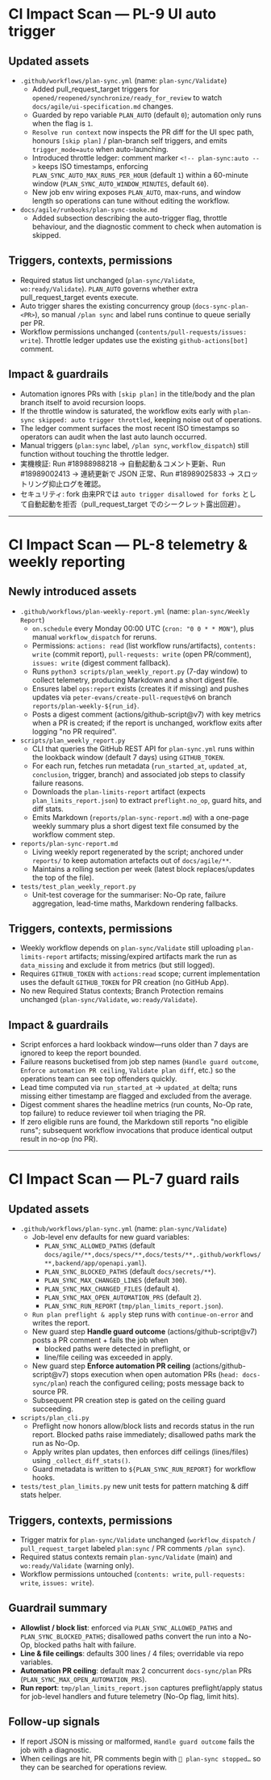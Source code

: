 # CI Impact Scan — PL-9 UI auto trigger

## Updated assets
- `.github/workflows/plan-sync.yml` (name: `plan-sync/Validate`)
  - Added pull_request_target triggers for `opened/reopened/synchronize/ready_for_review` to watch `docs/agile/ui-specification.md` changes.
  - Guarded by repo variable `PLAN_AUTO` (default `0`); automation only runs when the flag is `1`.
  - `Resolve run context` now inspects the PR diff for the UI spec path, honours `[skip plan]` / plan-branch self triggers, and emits `trigger_mode=auto` when auto-launching.
  - Introduced throttle ledger: comment marker `<!-- plan-sync:auto -->` keeps ISO timestamps, enforcing `PLAN_SYNC_AUTO_MAX_RUNS_PER_HOUR` (default `1`) within a 60-minute window (`PLAN_SYNC_AUTO_WINDOW_MINUTES`, default `60`).
  - New job env wiring exposes `PLAN_AUTO`, max-runs, and window length so operations can tune without editing the workflow.
- `docs/agile/runbooks/plan-sync-smoke.md`
  - Added subsection describing the auto-trigger flag, throttle behaviour, and the diagnostic comment to check when automation is skipped.

## Triggers, contexts, permissions
- Required status list unchanged (`plan-sync/Validate`, `wo:ready/Validate`). `PLAN_AUTO` governs whether extra pull_request_target events execute.
- Auto trigger shares the existing concurrency group (`docs-sync-plan-<PR>`), so manual `/plan sync` and label runs continue to queue serially per PR.
- Workflow permissions unchanged (`contents/pull-requests/issues: write`). Throttle ledger updates use the existing `github-actions[bot]` comment.

## Impact & guardrails
- Automation ignores PRs with `[skip plan]` in the title/body and the plan branch itself to avoid recursion loops.
- If the throttle window is saturated, the workflow exits early with `plan-sync skipped: auto trigger throttled`, keeping noise out of operations.
- The ledger comment surfaces the most recent ISO timestamps so operators can audit when the last auto launch occurred.
- Manual triggers (`plan:sync` label, `/plan sync`, `workflow_dispatch`) still function without touching the throttle ledger.
- 実機検証: Run #18988988218 → 自動起動＆コメント更新、Run #18989002413 → 連続更新で JSON 正常、Run #18989025833 → スロットリング抑止ログを確認。
- セキュリティ: fork 由来PRでは `auto trigger disallowed for forks` として自動起動を拒否（pull_request_target でのシークレット露出回避）。

---

# CI Impact Scan — PL-8 telemetry & weekly reporting

## Newly introduced assets
- `.github/workflows/plan-weekly-report.yml` (name: `plan-sync/Weekly Report`)
  - `on.schedule` every Monday 00:00 UTC (`cron: "0 0 * * MON"`), plus manual `workflow_dispatch` for reruns.
  - Permissions: `actions: read` (list workflow runs/artifacts), `contents: write` (commit report), `pull-requests: write` (open PR/comment), `issues: write` (digest comment fallback).
  - Runs `python3 scripts/plan_weekly_report.py` (7-day window) to collect telemetry, producing Markdown and a short digest file.
  - Ensures label `ops:report` exists (creates it if missing) and pushes updates via `peter-evans/create-pull-request@v6` on branch `reports/plan-weekly-${run_id}`.
  - Posts a digest comment (actions/github-script@v7) with key metrics when a PR is created; if the report is unchanged, workflow exits after logging "no PR required".
- `scripts/plan_weekly_report.py`
  - CLI that queries the GitHub REST API for `plan-sync.yml` runs within the lookback window (default 7 days) using `GITHUB_TOKEN`.
  - For each run, fetches run metadata (`run_started_at`, `updated_at`, `conclusion`, trigger, branch) and associated job steps to classify failure reasons.
  - Downloads the `plan-limits-report` artifact (expects `plan_limits_report.json`) to extract `preflight.no_op`, guard hits, and diff stats.
  - Emits Markdown (`reports/plan-sync-report.md`) with a one-page weekly summary plus a short digest text file consumed by the workflow comment step.
- `reports/plan-sync-report.md`
  - Living weekly report regenerated by the script; anchored under `reports/` to keep automation artefacts out of `docs/agile/**`.
  - Maintains a rolling section per week (latest block replaces/updates the top of the file).
- `tests/test_plan_weekly_report.py`
  - Unit-test coverage for the summariser: No-Op rate, failure aggregation, lead-time maths, Markdown rendering fallbacks.

## Triggers, contexts, permissions
- Weekly workflow depends on `plan-sync/Validate` still uploading `plan-limits-report` artifacts; missing/expired artifacts mark the run as `data_missing` and exclude it from metrics (but still logged).
- Requires `GITHUB_TOKEN` with `actions:read` scope; current implementation uses the default `GITHUB_TOKEN` for PR creation (no GitHub App).
- No new Required Status contexts; Branch Protection remains unchanged (`plan-sync/Validate`, `wo:ready/Validate`).

## Impact & guardrails
- Script enforces a hard lookback window—runs older than 7 days are ignored to keep the report bounded.
- Failure reasons bucketised from job step names (`Handle guard outcome`, `Enforce automation PR ceiling`, `Validate plan diff`, etc.) so the operations team can see top offenders quickly.
- Lead time computed via `run_started_at` → `updated_at` delta; runs missing either timestamp are flagged and excluded from the average.
- Digest comment shares the headline metrics (run counts, No-Op rate, top failure) to reduce reviewer toil when triaging the PR.
- If zero eligible runs are found, the Markdown still reports "no eligible runs"; subsequent workflow invocations that produce identical output result in no-op (no PR).

---

# CI Impact Scan — PL-7 guard rails

## Updated assets
- `.github/workflows/plan-sync.yml` (name: `plan-sync/Validate`)
  - Job-level env defaults for new guard variables:
    - `PLAN_SYNC_ALLOWED_PATHS` (default `docs/agile/**,docs/specs/**,docs/tests/**,.github/workflows/**,backend/app/openapi.yaml`).
    - `PLAN_SYNC_BLOCKED_PATHS` (default `docs/secrets/**`).
    - `PLAN_SYNC_MAX_CHANGED_LINES` (default `300`).
    - `PLAN_SYNC_MAX_CHANGED_FILES` (default `4`).
    - `PLAN_SYNC_MAX_OPEN_AUTOMATION_PRS` (default `2`).
    - `PLAN_SYNC_RUN_REPORT` (`tmp/plan_limits_report.json`).
  - `Run plan preflight & apply` step runs with `continue-on-error` and writes the report.
  - New guard step **Handle guard outcome** (actions/github-script@v7) posts a PR comment + fails the job when
    - blocked paths were detected in preflight, or
    - line/file ceiling was exceeded in apply.
  - New guard step **Enforce automation PR ceiling** (actions/github-script@v7) stops execution when open automation PRs (`head: docs-sync/plan`) reach the configured ceiling; posts message back to source PR.
  - Subsequent PR creation step is gated on the ceiling guard succeeding.
- `scripts/plan_cli.py`
  - Preflight now honors allow/block lists and records status in the run report. Blocked paths raise immediately; disallowed paths mark the run as No-Op.
  - Apply writes plan updates, then enforces diff ceilings (lines/files) using `_collect_diff_stats()`.
  - Guard metadata is written to `${PLAN_SYNC_RUN_REPORT}` for workflow hooks.
- `tests/test_plan_limits.py` new unit tests for pattern matching & diff stats helper.

## Triggers, contexts, permissions
- Trigger matrix for `plan-sync/Validate` unchanged (`workflow_dispatch` / `pull_request_target` labeled `plan:sync` / PR comments `/plan sync`).
- Required status contexts remain `plan-sync/Validate` (main) and `wo:ready/Validate` (warning only).
- Workflow permissions untouched (`contents: write`, `pull-requests: write`, `issues: write`).

## Guardrail summary
- **Allowlist / block list**: enforced via `PLAN_SYNC_ALLOWED_PATHS` and `PLAN_SYNC_BLOCKED_PATHS`; disallowed paths convert the run into a No-Op, blocked paths halt with failure.
- **Line & file ceilings**: defaults 300 lines / 4 files; overridable via repo variables.
- **Automation PR ceiling**: default max 2 concurrent `docs-sync/plan` PRs (`PLAN_SYNC_MAX_OPEN_AUTOMATION_PRS`).
- **Run report**: `tmp/plan_limits_report.json` captures preflight/apply status for job-level handlers and future telemetry (No-Op flag, limit hits).

## Follow-up signals
- If report JSON is missing or malformed, `Handle guard outcome` fails the job with a diagnostic.
- When ceilings are hit, PR comments begin with `🛑 plan-sync stopped…` so they can be searched for operations review.
